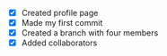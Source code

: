 - [x] Created profile page
- [x] Made my first commit
- [x] Created a branch with four members
- [x] Added collaborators
